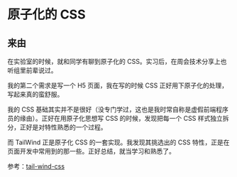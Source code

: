 # 原子化的 CSS

## 来由

在实验室的时候，就和同学有聊到原子化的 CSS。实习后，在周会技术分享上也听组里前辈说过。

我的第二个需求是写一个 H5 页面，我在写的时候 CSS 正好用下原子化的处理，写起来真的蛮舒服。

我的 CSS 基础其实并不是很好（没专门学过，这也是我时常自称是虚假前端程序员的缘由）。正好在用原子化思想写 CSS 的时候，发现把每一个 CSS 样式独立拆分，正好是对特性熟悉的一个过程。

而 TailWind 正是原子化 CSS 的一套实现。我发现其挑选出的 CSS 特性，正是在页面开发中常用到的那一些。正好总结，就当学习和熟悉了。

参考：[tail-wind-css](https://tailwindcss.com/docs)

